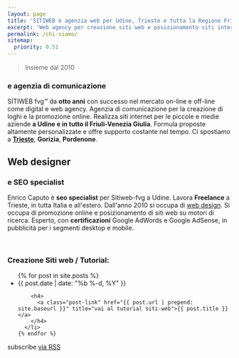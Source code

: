 ```yaml
---
layout: page
title: 'SITIWEB è agenzia web per Udine, Trieste e tutta la Regione Friuli'
excerpt: 'Web agency per creazione siti web e posizionamento siti internet e SEO per aziende e professionisti, Udine Trieste Gorizia Pordenone, prezzi onesti!'
permalink: /chi-siamo/
sitemap:
  priority: 0.51
---
```

<blockquote>Insieme dal 2010</blockquote>

<h3>e agenzia di comunicazione</h3>

SITIWEB fvg™ da **otto anni** con successo nel mercato on-line e off-line come digital e web agency. Agenzia di comunicazione per la creazione di loghi e la promozione online. Realizza siti internet per le piccole e medie aziende **a Udine e in tutto il Friuli-Venezia Giulia**. Formula proposte altamente personalizzate e offre supporto costante nel tempo. Ci spostiamo a **[Trieste](/realizzazione-siti-internet-a-trieste.html)**, **Gorizia**, **Pordenone**.



## Web designer
### e SEO specialist

Enrico Caputo è **seo specialist** per Sitiweb-fvg a Udine. Lavora **Freelance** a Trieste, in tutta Italia e all'estero. Dall'anno 2010 si occupa di [web design](/strumenti-web-design/). Si occupa di promozione online e posizionamento di siti web su motori di ricerca. Esperto, con **certificazioni** Google AdWords e Google AdSense, in pubblicità per i segmenti desktop e mobile.



<br/>
<div class="post-list">

  <h3 class="page-heading">Creazione Siti web / Tutorial:</h3>

  <ul class="post-list">
    {% for post in site.posts %}
      <li>
        <span class="post-meta">{{ post.date | date: "%b %-d, %Y" }}</span>

        <h4>
          <a class="post-link" href="{{ post.url | prepend: site.baseurl }}" title="vai al tutorial siti-web">{{ post.title }}</a>
        </h4>
      </li>
    {% endfor %}
  </ul>

  <p class="rss-subscribe">subscribe <a href="{{ "/feed.xml" | prepend: site.baseurl }}" title="sottoscrivi il feed rss e mantieniti aggiornato in fatto di webdesign con i tutorial siti-web">via RSS</a></p>
</div>
